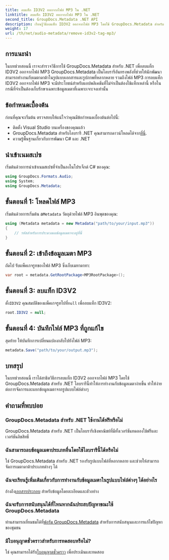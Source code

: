 ```yaml
---
title: ลบแท็ก ID3V2 ออกจากไฟล์ MP3 ใน .NET
linktitle: ลบแท็ก ID3V2 ออกจากไฟล์ MP3 ใน .NET
second_title: GroupDocs.Metadata .NET API
description: เรียนรู้วิธีลบแท็ก ID3V2 ออกจากไฟล์ MP3 โดยใช้ GroupDocs.Metadata สำหรับ .NET จัดการข้อมูลเมตาในโปรเจ็กต์ C# ของคุณอย่างมีประสิทธิภาพ
weight: 17
url: /th/net/audio-metadata/remove-id3v2-tag-mp3/
---
```

## การแนะนำ
ในบทช่วยสอนนี้ เราจะสำรวจวิธีการใช้ GroupDocs.Metadata สำหรับ .NET เพื่อลบแท็ก ID3V2 ออกจากไฟล์ MP3 GroupDocs.Metadata เป็นไลบรารีอันทรงพลังที่ช่วยให้นักพัฒนาสามารถทำงานกับเมตาดาต้าในรูปแบบเอกสารและรูปภาพที่หลากหลาย รวมถึงไฟล์ MP3 การลบแท็ก ID3V2 ออกจากไฟล์ MP3 จะมีประโยชน์สำหรับแอปพลิเคชันที่ไม่จำเป็นต้องใช้แท็กเหล่านี้ หรือในกรณีที่จำเป็นต้องเก็บรักษาเฉพาะข้อมูลเมตาที่เฉพาะเจาะจงเท่านั้น
## ข้อกำหนดเบื้องต้น
ก่อนที่คุณจะเริ่มต้น ตรวจสอบให้แน่ใจว่าคุณมีข้อกำหนดเบื้องต้นต่อไปนี้:
- ติดตั้ง Visual Studio บนเครื่องของคุณแล้ว
-  GroupDocs.Metadata สำหรับไลบรารี .NET คุณสามารถดาวน์โหลดได้จาก[ที่นี่](https://releases.groupdocs.com/metadata/net/).
- ความรู้พื้นฐานเกี่ยวกับการพัฒนา C# และ .NET

## นำเข้าเนมสเปซ
เริ่มต้นด้วยการนำเข้าเนมสเปซที่จำเป็นลงในโปรเจ็กต์ C# ของคุณ:
```csharp
using GroupDocs.Formats.Audio;
using System;
using GroupDocs.Metadata;
```
## ขั้นตอนที่ 1: โหลดไฟล์ MP3
 เริ่มต้นด้วยการเริ่มต้น a`Metadata` วัตถุด้วยไฟล์ MP3 อินพุตของคุณ:
```csharp
using (Metadata metadata = new Metadata("path/to/your/input.mp3"))
{
    // รหัสสำหรับการประมวลผลข้อมูลเมตาจะอยู่ที่นี่
}
```
## ขั้นตอนที่ 2: เข้าถึงข้อมูลเมตา MP3
ถัดไป รับแพ็คเกจรูทของไฟล์ MP3 ซึ่งเก็บเมทาดาทา:
```csharp
var root = metadata.GetRootPackage<MP3RootPackage>();
```
## ขั้นตอนที่ 3: ลบแท็ก ID3V2
 ตั้ง`ID3V2` คุณสมบัติของแพ็คเกจรูทไปที่`null` เพื่อลบแท็ก ID3V2:
```csharp
root.ID3V2 = null;
```
## ขั้นตอนที่ 4: บันทึกไฟล์ MP3 ที่ถูกแก้ไข
สุดท้าย ให้บันทึกการเปลี่ยนแปลงกลับไปยังไฟล์ MP3:
```csharp
metadata.Save("path/to/your/output.mp3");
```

## บทสรุป
ในบทช่วยสอนนี้ เราได้สาธิตวิธีการลบแท็ก ID3V2 ออกจากไฟล์ MP3 โดยใช้ GroupDocs.Metadata สำหรับ .NET ไลบรารีนี้ทำให้การทำงานกับข้อมูลเมตาง่ายขึ้น ทำให้ง่ายต่อการจัดการและแยกข้อมูลเมตาจากรูปแบบไฟล์ต่างๆ

## คำถามที่พบบ่อย
### GroupDocs.Metadata สำหรับ .NET ใช้งานได้ฟรีหรือไม่
GroupDocs.Metadata สำหรับ .NET เป็นไลบรารีเชิงพาณิชย์ที่มีทั้งเวอร์ชันทดลองใช้ฟรีและเวอร์ชันลิขสิทธิ์
### ฉันสามารถลบข้อมูลเมตาประเภทอื่นโดยใช้ไลบรารีนี้ได้หรือไม่
ใช่ GroupDocs.Metadata สำหรับ .NET รองรับรูปแบบไฟล์ที่หลากหลาย และช่วยให้สามารถจัดการเมตาดาต้าประเภทต่างๆ ได้
### ฉันจะเรียนรู้เพิ่มเติมเกี่ยวกับการทำงานกับข้อมูลเมตาในรูปแบบไฟล์ต่างๆ ได้อย่างไร
 อ้างถึง[เอกสารประกอบ](https://tutorials.groupdocs.com/metadata/net/) สำหรับข้อมูลโดยละเอียดและตัวอย่าง
### ฉันจะรับการสนับสนุนได้ที่ไหนหากฉันประสบปัญหาขณะใช้ GroupDocs.Metadata
 ท่านสามารถเยี่ยมชมได้ที่[ฟอรัม GroupDocs.Metadata](https://forum.groupdocs.com/c/metadata/14) สำหรับการสนับสนุนและการแก้ไขปัญหาของชุมชน
### มีใบอนุญาตชั่วคราวสำหรับการทดสอบหรือไม่?
ใช่ คุณสามารถได้รับ[ใบอนุญาตชั่วคราว](https://purchase.groupdocs.com/temporary-license/) เพื่อประเมินและทดสอบ